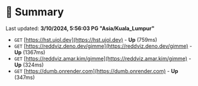 # 📖 Summary
Last updated: **3/10/2024, 5:56:03 PG "Asia/Kuala_Lumpur"**

- `GET` [https://hst.ujol.dev](https://hst.ujol.dev) - **Up** (759ms)
- `GET` [https://reddviz.deno.dev/gimme](https://reddviz.deno.dev/gimme) - **Up** (1367ms)
- `GET` [https://reddviz.amar.kim/gimme](https://reddviz.amar.kim/gimme) - **Up** (324ms)
- `GET` [https://dumb.onrender.com](https://dumb.onrender.com) - **Up** (347ms)
